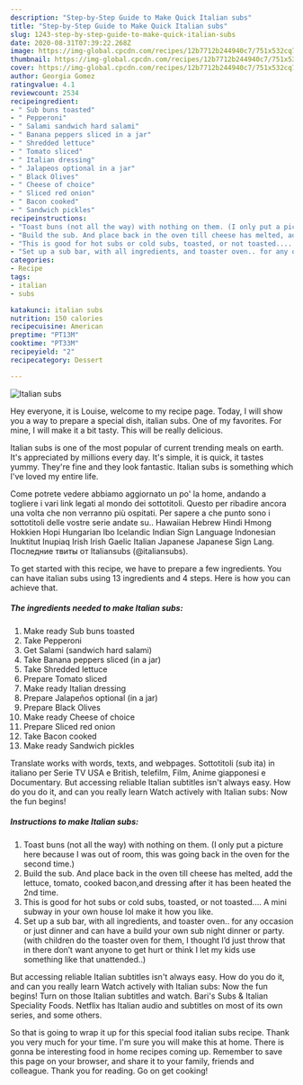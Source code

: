 ```yaml
---
description: "Step-by-Step Guide to Make Quick Italian subs"
title: "Step-by-Step Guide to Make Quick Italian subs"
slug: 1243-step-by-step-guide-to-make-quick-italian-subs
date: 2020-08-31T07:39:22.268Z
image: https://img-global.cpcdn.com/recipes/12b7712b244940c7/751x532cq70/italian-subs-recipe-main-photo.jpg
thumbnail: https://img-global.cpcdn.com/recipes/12b7712b244940c7/751x532cq70/italian-subs-recipe-main-photo.jpg
cover: https://img-global.cpcdn.com/recipes/12b7712b244940c7/751x532cq70/italian-subs-recipe-main-photo.jpg
author: Georgia Gomez
ratingvalue: 4.1
reviewcount: 2534
recipeingredient:
- " Sub buns toasted"
- " Pepperoni"
- " Salami sandwich hard salami"
- " Banana peppers sliced in a jar"
- " Shredded lettuce"
- " Tomato sliced"
- " Italian dressing"
- " Jalapeos optional in a jar"
- " Black Olives"
- " Cheese of choice"
- " Sliced red onion"
- " Bacon cooked"
- " Sandwich pickles"
recipeinstructions:
- "Toast buns (not all the way) with nothing on them. (I only put a picture here because I was out of room, this was going back in the oven for the second time.)"
- "Build the sub. And place back in the oven till cheese has melted, add the lettuce, tomato, cooked bacon,and dressing after it has been heated the 2nd time."
- "This is good for hot subs or cold subs, toasted, or not toasted.... A mini subway in your own house lol make it how you like."
- "Set up a sub bar, with all ingredients, and toaster oven.. for any occasion or just dinner and can have a build your own sub night dinner or party. (with children do the toaster oven for them, I thought I’d just throw that in there don’t want anyone to get hurt or think I let my kids use something like that unattended..)"
categories:
- Recipe
tags:
- italian
- subs

katakunci: italian subs 
nutrition: 150 calories
recipecuisine: American
preptime: "PT13M"
cooktime: "PT33M"
recipeyield: "2"
recipecategory: Dessert

---
```



![Italian subs](https://img-global.cpcdn.com/recipes/12b7712b244940c7/751x532cq70/italian-subs-recipe-main-photo.jpg)

Hey everyone, it is Louise, welcome to my recipe page. Today, I will show you a way to prepare a special dish, italian subs. One of my favorites. For mine, I will make it a bit tasty. This will be really delicious.

Italian subs is one of the most popular of current trending meals on earth. It's appreciated by millions every day. It's simple, it is quick, it tastes yummy. They're fine and they look fantastic. Italian subs is something which I've loved my entire life.

Come potrete vedere abbiamo aggiornato un po&#39; la home, andando a togliere i vari link legati al mondo dei sottotitoli. Questo per ribadire ancora una volta che non verranno più ospitati. Per sapere a che punto sono i sottotitoli delle vostre serie andate su.. Hawaiian Hebrew Hindi Hmong Hokkien Hopi Hungarian Ibo Icelandic Indian Sign Language Indonesian Inuktitut Inupiaq Irish Irish Gaelic Italian Japanese Japanese Sign Lang. Последние твиты от Italiansubs (@italiansubs).


To get started with this recipe, we have to prepare a few ingredients. You can have italian subs using 13 ingredients and 4 steps. Here is how you can achieve that.

<!--inarticleads1-->

##### The ingredients needed to make Italian subs:

1. Make ready  Sub buns toasted
1. Take  Pepperoni
1. Get  Salami (sandwich hard salami)
1. Take  Banana peppers sliced (in a jar)
1. Take  Shredded lettuce
1. Prepare  Tomato sliced
1. Make ready  Italian dressing
1. Prepare  Jalapeños optional (in a jar)
1. Prepare  Black Olives
1. Make ready  Cheese of choice
1. Prepare  Sliced red onion
1. Take  Bacon cooked
1. Make ready  Sandwich pickles


Translate works with words, texts, and webpages. Sottotitoli (sub ita) in italiano per Serie TV USA e British, telefilm, Film, Anime giapponesi e Documentary. But accessing reliable Italian subtitles isn&#39;t always easy. How do you do it, and can you really learn Watch actively with Italian subs: Now the fun begins! 

<!--inarticleads2-->

##### Instructions to make Italian subs:

1. Toast buns (not all the way) with nothing on them. (I only put a picture here because I was out of room, this was going back in the oven for the second time.)
1. Build the sub. And place back in the oven till cheese has melted, add the lettuce, tomato, cooked bacon,and dressing after it has been heated the 2nd time.
1. This is good for hot subs or cold subs, toasted, or not toasted.... A mini subway in your own house lol make it how you like.
1. Set up a sub bar, with all ingredients, and toaster oven.. for any occasion or just dinner and can have a build your own sub night dinner or party. (with children do the toaster oven for them, I thought I’d just throw that in there don’t want anyone to get hurt or think I let my kids use something like that unattended..)


But accessing reliable Italian subtitles isn&#39;t always easy. How do you do it, and can you really learn Watch actively with Italian subs: Now the fun begins! Turn on those Italian subtitles and watch. Bari&#39;s Subs &amp; Italian Speciality Foods. Netflix has Italian audio and subtitles on most of its own series, and some others. 

So that is going to wrap it up for this special food italian subs recipe. Thank you very much for your time. I'm sure you will make this at home. There is gonna be interesting food in home recipes coming up. Remember to save this page on your browser, and share it to your family, friends and colleague. Thank you for reading. Go on get cooking!
